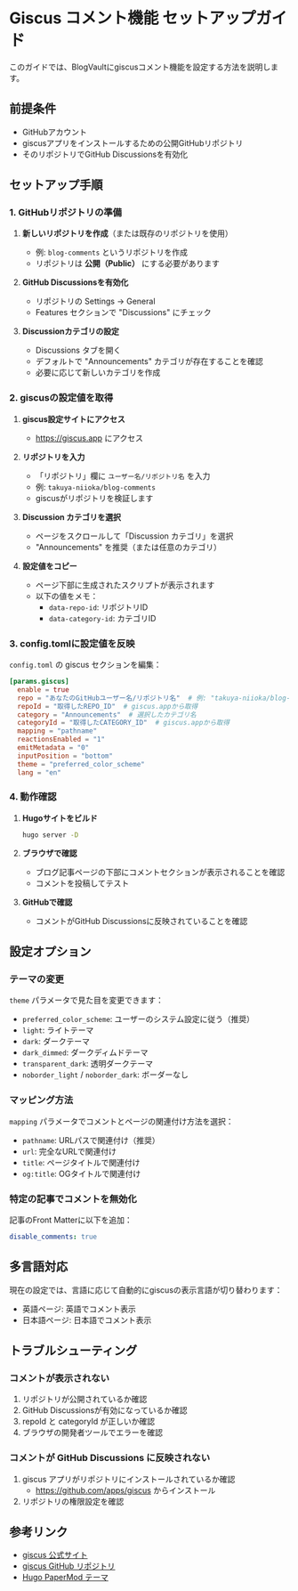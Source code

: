 # Giscus コメント機能 セットアップガイド

このガイドでは、BlogVaultにgiscusコメント機能を設定する方法を説明します。

## 前提条件

- GitHubアカウント
- giscusアプリをインストールするための公開GitHubリポジトリ
- そのリポジトリでGitHub Discussionsを有効化

## セットアップ手順

### 1. GitHubリポジトリの準備

1. **新しいリポジトリを作成**（または既存のリポジトリを使用）
   - 例: `blog-comments` というリポジトリを作成
   - リポジトリは **公開（Public）** にする必要があります

2. **GitHub Discussionsを有効化**
   - リポジトリの Settings → General
   - Features セクションで "Discussions" にチェック

3. **Discussionカテゴリの設定**
   - Discussions タブを開く
   - デフォルトで "Announcements" カテゴリが存在することを確認
   - 必要に応じて新しいカテゴリを作成

### 2. giscusの設定値を取得

1. **giscus設定サイトにアクセス**
   - https://giscus.app にアクセス

2. **リポジトリを入力**
   - 「リポジトリ」欄に `ユーザー名/リポジトリ名` を入力
   - 例: `takuya-niioka/blog-comments`
   - giscusがリポジトリを検証します

3. **Discussion カテゴリを選択**
   - ページをスクロールして「Discussion カテゴリ」を選択
   - "Announcements" を推奨（または任意のカテゴリ）

4. **設定値をコピー**
   - ページ下部に生成されたスクリプトが表示されます
   - 以下の値をメモ：
     - `data-repo-id`: リポジトリID
     - `data-category-id`: カテゴリID

### 3. config.tomlに設定値を反映

`config.toml` の giscus セクションを編集：

```toml
[params.giscus]
  enable = true
  repo = "あなたのGitHubユーザー名/リポジトリ名"  # 例: "takuya-niioka/blog-comments"
  repoId = "取得したREPO_ID"  # giscus.appから取得
  category = "Announcements"  # 選択したカテゴリ名
  categoryId = "取得したCATEGORY_ID"  # giscus.appから取得
  mapping = "pathname"
  reactionsEnabled = "1"
  emitMetadata = "0"
  inputPosition = "bottom"
  theme = "preferred_color_scheme"
  lang = "en"
```

### 4. 動作確認

1. **Hugoサイトをビルド**
   ```bash
   hugo server -D
   ```

2. **ブラウザで確認**
   - ブログ記事ページの下部にコメントセクションが表示されることを確認
   - コメントを投稿してテスト

3. **GitHubで確認**
   - コメントがGitHub Discussionsに反映されていることを確認

## 設定オプション

### テーマの変更

`theme` パラメータで見た目を変更できます：

- `preferred_color_scheme`: ユーザーのシステム設定に従う（推奨）
- `light`: ライトテーマ
- `dark`: ダークテーマ
- `dark_dimmed`: ダークディムドテーマ
- `transparent_dark`: 透明ダークテーマ
- `noborder_light` / `noborder_dark`: ボーダーなし

### マッピング方法

`mapping` パラメータでコメントとページの関連付け方法を選択：

- `pathname`: URLパスで関連付け（推奨）
- `url`: 完全なURLで関連付け
- `title`: ページタイトルで関連付け
- `og:title`: OGタイトルで関連付け

### 特定の記事でコメントを無効化

記事のFront Matterに以下を追加：

```yaml
disable_comments: true
```

## 多言語対応

現在の設定では、言語に応じて自動的にgiscusの表示言語が切り替わります：

- 英語ページ: 英語でコメント表示
- 日本語ページ: 日本語でコメント表示

## トラブルシューティング

### コメントが表示されない

1. リポジトリが公開されているか確認
2. GitHub Discussionsが有効になっているか確認
3. repoId と categoryId が正しいか確認
4. ブラウザの開発者ツールでエラーを確認

### コメントが GitHub Discussions に反映されない

1. giscus アプリがリポジトリにインストールされているか確認
   - https://github.com/apps/giscus からインストール
2. リポジトリの権限設定を確認

## 参考リンク

- [giscus 公式サイト](https://giscus.app/)
- [giscus GitHub リポジトリ](https://github.com/giscus/giscus)
- [Hugo PaperMod テーマ](https://github.com/adityatelange/hugo-PaperMod)



